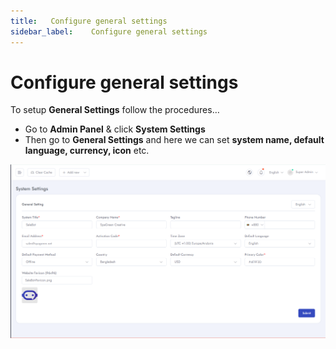 ```yaml
---
title:   Configure general settings
sidebar_label:    Configure general settings
---
```


# Configure general settings
To setup **General Settings** follow the procedures…


- Go to **Admin Panel** &  click **System Settings**
- Then go to **General Settings** and here we can set **system name, default language, currency, icon** etc.

![SaleBot](../assets/screenshots/general_settings.png)

